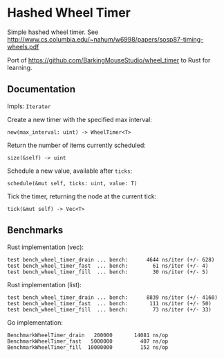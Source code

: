 Hashed Wheel Timer
===

Simple hashed wheel timer. See http://www.cs.columbia.edu/~nahum/w6998/papers/sosp87-timing-wheels.pdf

Port of https://github.com/BarkingMouseStudio/wheel_timer to Rust for learning.

Documentation
---

Impls: `Iterator`

Create a new timer with the specified max interval:

    new(max_interval: uint) -> WheelTimer<T>

Return the number of items currently scheduled:

    size(&self) -> uint

Schedule a new value, available after `ticks`:

    schedule(&mut self, ticks: uint, value: T)

Tick the timer, returning the node at the current tick:

    tick(&mut self) -> Vec<T>


Benchmarks
---

Rust implementation (vec):

```
test bench_wheel_timer_drain ... bench:      4644 ns/iter (+/- 628)
test bench_wheel_timer_fast  ... bench:        61 ns/iter (+/- 4)
test bench_wheel_timer_fill  ... bench:        30 ns/iter (+/- 5)
```

Rust implementation (list):

```
test bench_wheel_timer_drain ... bench:      8839 ns/iter (+/- 4160)
test bench_wheel_timer_fast  ... bench:       111 ns/iter (+/- 50)
test bench_wheel_timer_fill  ... bench:        73 ns/iter (+/- 33)
```

Go implementation:

```
BenchmarkWheelTimer_drain   200000       14081 ns/op
BenchmarkWheelTimer_fast   5000000         407 ns/op
BenchmarkWheelTimer_fill  10000000         152 ns/op
```
